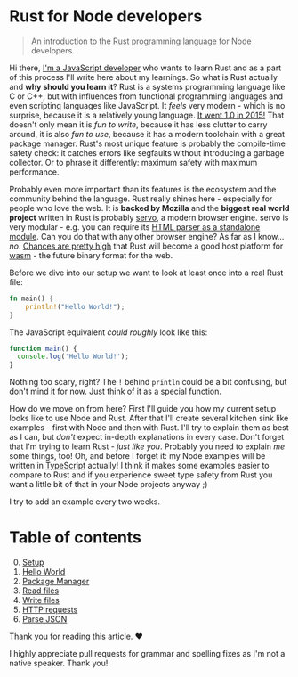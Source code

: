 # Rust for Node developers

> An introduction to the Rust programming language for Node developers.

Hi there, [I'm a JavaScript developer](https://github.com/donaldpipowitch) who wants to learn Rust and as a part of this process I'll write here about my learnings. So what is Rust actually and **why should you learn it**? Rust is a systems programming language like C or C++, but with influences from functional programming languages and even scripting languages like JavaScript. It _feels_ very modern - which is no surprise, because it is a relatively young language. [It went 1.0 in 2015!](http://blog.rust-lang.org/2015/05/15/Rust-1.0.html) That doesn't only mean it is _fun to write_, because it has less clutter to carry around, it is also _fun to use_, because it has a modern toolchain with a great package manager. Rust's most unique feature is probably the compile-time safety check: it catches errors like segfaults without introducing a garbage collector. Or to phrase it differently: maximum safety with maximum performance.

Probably even more important than its features is the ecosystem and the community behind the language. Rust really shines here - especially for people who love the web. It is **backed by Mozilla** and the **biggest real world project** written in Rust is probably [servo](https://github.com/servo/servo), a modern browser engine. servo is very modular - e.g. you can require its [HTML parser as a standalone module](https://github.com/servo/html5ever). Can you do that with any other browser engine? As far as I know... _no_. [Chances are pretty high](http://blog.rust-lang.org/2016/05/13/rustup.html) that Rust will become a good host platform for [wasm](https://github.com/webassembly) - the future binary format for the web.

Before we dive into our setup we want to look at least once into a real Rust file:

```rust
fn main() {
    println!("Hello World!");
}
```

The JavaScript equivalent _could roughly_ look like this:

```javascript
function main() {
  console.log('Hello World!');
}
```

Nothing too scary, right? The `!` behind `println` could be a bit confusing, but don't mind it for now. Just think of it as a special function.

How do we move on from here? First I'll guide you how my current setup looks like to use Node and Rust. After that I'll create several kitchen sink like examples - first with Node and then with Rust. I'll try to explain them as best as I can, but _don't_ expect in-depth explanations in every case. Don't forget that I'm trying to learn Rust - _just like you_. Probably you need to explain _me_ some things, too! Oh, and before I forget it: my Node examples will be written in [TypeScript](https://www.typescriptlang.org/) actually! I think it makes some examples easier to compare to Rust and if you experience sweet type safety from Rust you want a little bit of that in your Node projects anyway ;)

I try to add an example every two weeks.

# Table of contents

0. [Setup](setup)
0. [Hello World](hello-world)
0. [Package Manager](package-manager)
0. [Read files](read-files)
0. [Write files](write-files)
0. [HTTP requests](http-requests)
0. [Parse JSON](parse-json)

Thank you for reading this article. ♥

I highly appreciate pull requests for grammar and spelling fixes as I'm not a native speaker. Thank you!
